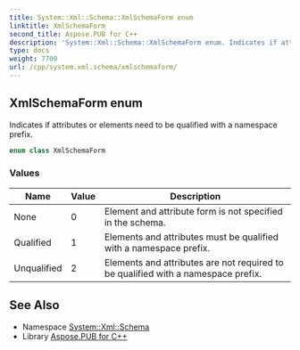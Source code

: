 ```yaml
---
title: System::Xml::Schema::XmlSchemaForm enum
linktitle: XmlSchemaForm
second_title: Aspose.PUB for C++
description: 'System::Xml::Schema::XmlSchemaForm enum. Indicates if attributes or elements need to be qualified with a namespace prefix in C++.'
type: docs
weight: 7700
url: /cpp/system.xml.schema/xmlschemaform/
---
```

## XmlSchemaForm enum


Indicates if attributes or elements need to be qualified with a namespace prefix.

```cpp
enum class XmlSchemaForm
```

### Values

| Name | Value | Description |
| --- | --- | --- |
| None | 0 | Element and attribute form is not specified in the schema. |
| Qualified | 1 | Elements and attributes must be qualified with a namespace prefix. |
| Unqualified | 2 | Elements and attributes are not required to be qualified with a namespace prefix. |

## See Also

* Namespace [System::Xml::Schema](../)
* Library [Aspose.PUB for C++](../../)
